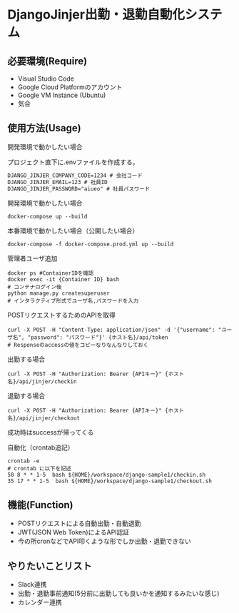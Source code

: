 # DjangoJinjer出勤・退勤自動化システム #

## 必要環境(Require)

* Visual Studio Code
* Google Cloud Platformのアカウント
* Google VM Instance (Ubuntu)
* 気合

## 使用方法(Usage) ##

開発環境で動かしたい場合

プロジェクト直下に.envファイルを作成する。

```txt
DJANGO_JINJER_COMPANY_CODE=1234 # 会社コード
DJANGO_JINJER_EMAIL=123 # 社員ID
DJANGO_JINJER_PASSWORD="aiueo" # 社員パスワード
```

開発環境で動かしたい場合

```shell
docker-compose up --build
```

本番環境で動かしたい場合（公開したい場合）

```shell
docker-compose -f docker-compose.prod.yml up --build
```

管理者ユーザ追加

```shell
docker ps #ContainerIDを確認
docker exec -it {Container ID} bash
# コンテナログイン後
python manage.py createsuperuser
# インタラクティブ形式でユーザ名,パスワードを入力
```

POSTリクエストするためのAPIを取得

```shell
curl -X POST -H "Content-Type: application/json" -d '{"username": "ユーザ名", "password": "パスワード"}' {ホスト名}/api/token
# Responseのaccessの値をコピーなりなんなりしておく
```

出勤する場合

```shell
curl -X POST -H "Authorization: Bearer {APIキー}" {ホスト名}/api/jinjer/checkin
```

退勤する場合

```shell
curl -X POST -H "Authorization: Bearer {APIキー}" {ホスト名}/api/jinjer/checkout
```

成功時はsuccessが帰ってくる

自動化（crontab追記）


```shell
crontab -e
# crontab に以下を記述
50 8 * * 1-5  bash ${HOME}/workspace/django-sample1/checkin.sh
35 17 * * 1-5  bash ${HOME}/workspace/django-sample1/checkout.sh
```


## 機能(Function)

* POSTリクエストによる自動出勤・自動退勤
* JWT(JSON Web Token)によるAPI認証
* 今の所cronなどでAPI叩くような形でしか出勤・退勤できない

## やりたいことリスト

* Slack連携
* 出勤・退勤事前通知(5分前に出勤しても良いかを通知するみたいな感じ)
* カレンダー連携
